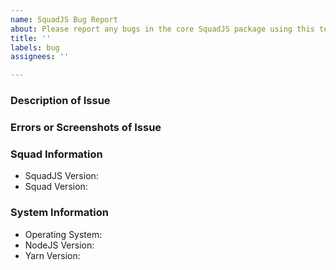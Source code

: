 ```yaml
---
name: SquadJS Bug Report
about: Please report any bugs in the core SquadJS package using this template...
title: ''
labels: bug
assignees: ''

---
```


### Description of Issue

### Errors or Screenshots of Issue

### Squad Information
 * SquadJS Version:
 * Squad Version:

### System Information
 * Operating System:
 * NodeJS Version:
 * Yarn Version:
